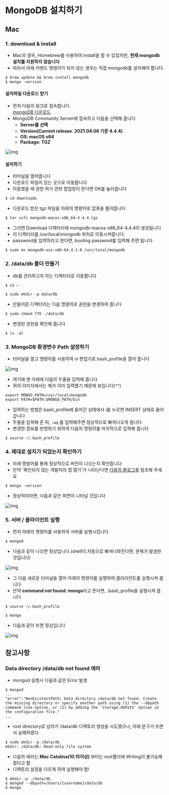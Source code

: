 # MongoDB 설치하기
## Mac
### 1. download & install
- Mac의 경우, Homebrew를 사용하여 install을 할 수 있었지만, <b>현재 mongodb 설치를 지원하지 않습니다</b>
- 따라서 아래 커맨드 명령어가 되지 않는 경우는 직접 mongodb를 설치해야 합니다.
~~~shell
$ brew update && brew install mongodb
$ mongo -version
~~~
#### 설치파일 다운로드 받기
- 먼저 다음의 링크로 접속합니다.  
  [mongoDB 다운로드](https://www.mongodb.com/try/download/community)  
- MongoDB Community Server에 접속하고 다음을 선택해 줍니다
  - <b>Server를 선택</b> 
  - <b>Version(Current release. 2021.04.06 기준 4.4.4)</b>
  - <b>OS: macOS x64</b>
  - <b>Package: TGZ</b>  

![img](https://github.com/koni114/Data-Engineering/blob/master/imgmongoDB_03.JPG)

#### 설치하기
- 터미널을 열어줍니다
- 다운로드 파일이 있는 곳으로 이동합니다
- 이동했을 때 권한 허가 관련 팝업창이 뜬다면 OK를 눌러줍니다
~~~shell
$ cd downloads
~~~
- 다운로드 받은 tgz 파일을 아래의 명령어로 압축을 풀어줍니다
~~~shell
$ tar xvfz mongodb-macos-x86_64-4.4.4.tgz
~~~
- 그러면 Download 디렉터리에 mongodb-macos-x86_64-4.4.4이 생성됩니다
- 이 디렉터리를 /usr/local/mongodb 위치로 이동시켜줍니다.
- password을 입력하라고 한다면, booting password를 입력해 주면 됩니다.
~~~shell
$ sudo mv mongodb-osx-x86-64_4.2.0 /usr/local/mongodb
~~~

### 2. /data/db 폴더 만들기
- db를 관리하고자 하는 디렉터리로 이동합니다

~~~shell
$ cd ~
~~~
~~~shell
$ sudo mkdir -p data/db
~~~
- 만들어준 디렉터리는 다음 명령어로 권한을 변경하여 줍니다
~~~shell
$ sudo chmod 776 ./data/db
~~~
- 변경된 권한을 확인해 줍니다
~~~shell
$ ls -al
~~~

### 3. MongoDB 환경변수 Path 설정하기
- 터미널을 열고 명령어를 사용하여 vi 편집기로 bash_profile을 열어 줍니다  

![img](https://github.com/koni114/Data-Engineering/blob/master/img/mongoDB_04.JPG)
- 여기에 맨 아래에 다음의 두줄을 입력해 줍니다
- 위의 이미지에서는 제가 이미 입력했기 때문에 보입니다(^^)
~~~shell
export MONGO_PATH=/usr/local/mongodb
export PATH=$PATH:$MONGO_PATH/bin
~~~
- 입력하는 방법은 bash_profile에 들어간 상태에서 i를 누르면 INSERT 상태로 들어갑니다
- 두줄을 입력해 준 뒤, `:wq` 를 입력해주면 정상적으로 빠져나오게 됩니다
- 변경한 정보를 반영하기 위하여 다음의 명령어를 마지막으로 입력해 줍니다
~~~shell 
$ source ~/.bash_profile
~~~

### 4. 제대로 설치가 되었는지 확인하기
- 아래 명령어를 통해 정상적으로 버전이 나오는지 확인합니다
- 만약 '확인되지 않는 개발자의 앱 열기'가 나타난다면 [다음의 블로그](https://support.clo3d.com/hc/ko/articles/115005385707--Mac-%ED%99%95%EC%9D%B8%EB%90%98%EC%A7%80-%EC%95%8A%EC%9D%80-%EA%B0%9C%EB%B0%9C%EC%9E%90%EC%9D%98-%EC%95%B1%EC%97%B4%EA%B8%B0-%ED%95%B4%EA%B2%B0-%EB%B0%A9%EB%B2%95)를 참조해 주세요
~~~shell
$ mongo -version
~~~
- 정상적이라면, 다음과 같은 화면이 나타날 것입니다

![img](https://github.com/koni114/Data-Engineering/blob/master/img/mongoDB_05.JPG)

### 5. 서버 / 클라이언트 실행
- 먼저 아래의 명령어를 사용하여 서버를 실행시킵니다
~~~shell
$ mongod
~~~
- 다음과 같이 나오면 정상입니다.(shell이 자동으로 빠져나와진다면, 문제가 발생한 것입니다) 

![img](https://github.com/koni114/Data-Engineering/blob/master/img/mongoDB_06.JPG)


- 그 다음 새로운 터미널을 열어 아래의 명령어를 실행하여 클라이언트를 실행시켜 봅니다
- 만약 <b>command not found: mongo</b>라고 뜬다면, .bash_profile을 실행시켜 줍니다
~~~shell
$ source ~/.bash_profile
~~~
~~~shell
$ mongo
~~~
- 다음과 같이 뜨면 정상입니다  

![img](https://github.com/koni114/Data-Engineering/blob/master/img/mongoDB_07.JPG)


## 참고사항
### Data directory /data/db not found 에러
- mongod 실행시 다음과 같은 Error 발생
~~~
$ mongod
...
"error":"NonExistentPath: Data directory /data/db not found. Create the missing directory or specify another path using (1) the --dbpath command line option, or (2) by adding the 'storage.dbPath' option in the configuration file."
...
~~~
- root directory로 넘어가 /data/db 디렉토리 생성을 시도했으나, 아래 문구가 뜨면서 실패하였다
~~~
$ sudo mkdir -p /data/db
mkdir: /data/db: Read-only file system
~~~
- 다음의 에러는 <b>Mac Catalina(10.15이상)</b> 부터는 root폴더에 Writing이 불가능해졌다고 함
- 디렉토리 설정을 다르게 하여 실행해야 함!
~~~
$ mkdir -p ./data/db
$ mongod --dbpath=/Users/{username}/data/db
$ mongo
~~~
